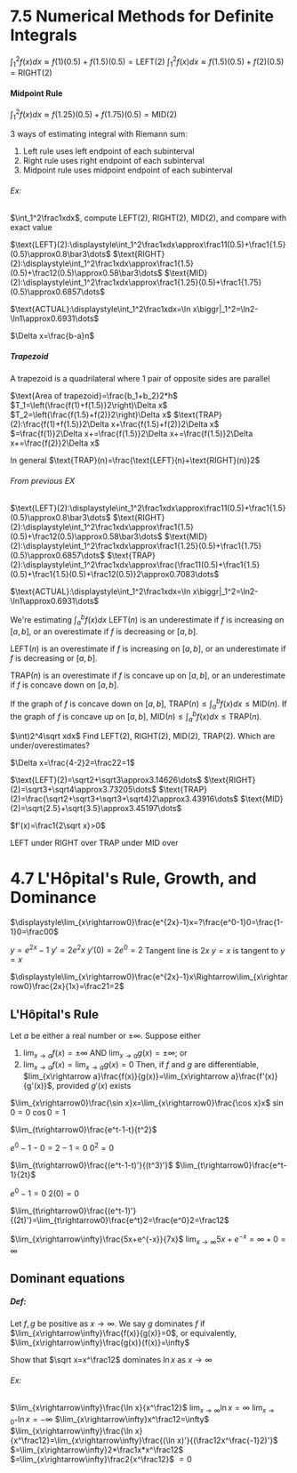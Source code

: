 # 7.5 Numerical Methods for Definite Integrals
$\displaystyle\int_1^2f(x)dx\approx f(1)(0.5)+f(1.5)(0.5)=\text{LEFT}(2)$
$\displaystyle\int_1^2f(x)dx\approx f(1.5)(0.5)+f(2)(0.5)=\text{RIGHT}(2)$
#### Midpoint Rule
$\displaystyle\int_1^2f(x)dx\approx f(1.25)(0.5)+f(1.75)(0.5)=\text{MID}(2)$

3 ways of estimating integral with Riemann sum:
1) Left rule uses left endpoint of each subinterval
2) Right rule uses right endpoint of each subinterval
3) Midpoint rule uses midpoint endpoint of each subinterval

###### Ex:
$\int_1^2\frac1xdx$, compute LEFT(2), RIGHT(2), MID(2), and compare with exact value

$\text{LEFT}(2):\displaystyle\int_1^2\frac1xdx\approx\frac11(0.5)+\frac1{1.5}(0.5)\approx0.8\bar3\dots$
$\text{RIGHT}(2):\displaystyle\int_1^2\frac1xdx\approx\frac1{1.5}(0.5)+\frac12(0.5)\approx0.58\bar3\dots$
$\text{MID}(2):\displaystyle\int_1^2\frac1xdx\approx\frac1{1.25}(0.5)+\frac1{1.75}(0.5)\approx0.6857\dots$

$\text{ACTUAL}:\displaystyle\int_1^2\frac1xdx=\ln x\biggr|_1^2=\ln2-\ln1\approx0.6931\dots$


$\Delta x=\frac{b-a}n$


##### Trapezoid
A trapezoid is a quadrilateral where 1 pair of opposite sides are parallel

$\text{Area of trapezoid}=\frac{b_1+b_2}2*h$
$T_1=\left(\frac{f(1)+f(1.5)}2\right)\Delta x$
$T_2=\left(\frac{f(1.5)+f(2)}2\right)\Delta x$
$\text{TRAP}(2):\frac{f(1)+f(1.5)}2\Delta x+\frac{f(1.5)+f(2)}2\Delta x$
$=\frac{f(1)}2\Delta x+=\frac{f(1.5)}2\Delta x+=\frac{f(1.5)}2\Delta x+=\frac{f(2)}2\Delta x$

In general
$\text{TRAP}(n)=\frac{\text{LEFT}(n)+\text{RIGHT}(n)}2$

###### From previous EX

$\text{LEFT}(2):\displaystyle\int_1^2\frac1xdx\approx\frac11(0.5)+\frac1{1.5}(0.5)\approx0.8\bar3\dots$
$\text{RIGHT}(2):\displaystyle\int_1^2\frac1xdx\approx\frac1{1.5}(0.5)+\frac12(0.5)\approx0.58\bar3\dots$
$\text{MID}(2):\displaystyle\int_1^2\frac1xdx\approx\frac1{1.25}(0.5)+\frac1{1.75}(0.5)\approx0.6857\dots$
$\text{TRAP}(2):\displaystyle\int_1^2\frac1xdx\approx\frac{\frac11(0.5)+\frac1{1.5}(0.5)+\frac1{1.5}(0.5)+\frac12(0.5)}2\approx0.7083\dots$

$\text{ACTUAL}:\displaystyle\int_1^2\frac1xdx=\ln x\biggr|_1^2=\ln2-\ln1\approx0.6931\dots$



We're estimating $\int_a^bf(x)dx$
$\text{LEFT}(n)$ is an underestimate if $f$ is increasing on $[a,b]$, or an overestimate if $f$ is decreasing or $[a,b]$.

$\text{LEFT}(n)$ is an overestimate if $f$ is increasing on $[a,b]$, or an underestimate if $f$ is decreasing or $[a,b]$.

$\text{TRAP}(n)$ is an overestimate if $f$ is concave up on $[a,b]$, or an underestimate if $f$ is concave down on $[a,b]$.


If the graph of $f$ is concave down on $[a,b]$, $\text{TRAP}(n)\le\int_a^bf(x)dx\le\text{MID}(n)$.
If the graph of $f$ is concave up on $[a,b]$, $\text{MID}(n)\le\int_a^bf(x)dx\le\text{TRAP}(n)$.



$\int)2^4\sqrt xdx$
Find $\text{LEFT}(2)$, $\text{RIGHT}(2)$, $\text{MID}(2)$, $\text{TRAP}(2)$. Which are under/overestimates?

$\Delta x=\frac{4-2}2=\frac22=1$

$\text{LEFT}(2)=\sqrt2+\sqrt3\approx3.14626\dots$
$\text{RIGHT}(2)=\sqrt3+\sqrt4\approx3.73205\dots$
$\text{TRAP}(2)=\frac{\sqrt2+\sqrt3+\sqrt3+\sqrt4}2\approx3.43916\dots$
$\text{MID}(2)=\sqrt{2.5}+\sqrt{3.5}\approx3.45197\dots$

$f'(x)=\frac1{2\sqrt x}>0$

LEFT under
RIGHT over
TRAP under
MID over

# 4.7 L'Hôpital's Rule, Growth, and Dominance
$\displaystyle\lim_{x\rightarrow0}\frac{e^{2x}-1}x=?\frac{e^0-1}0=\frac{1-1}0=\frac00$

$y=e^{2x}-1$
$y'=2e^2x$
$y'(0)=2e^0=2$
Tangent line is $2x$
$y=x$ is tangent to $y=x$

$\displaystyle\lim_{x\rightarrow0}\frac{e^{2x}-1}x\Rightarrow\lim_{x\rightarrow0}\frac{2x}{1x}=\frac21=2$

## L'Hôpital's Rule
Let $a$ be either a real number or $\pm\infty$. Suppose either 
1) $\lim_{x\rightarrow a}f(x)=\pm\infty$ AND $\lim_{x\rightarrow a}g(x)=\pm\infty$; or
2)  $\lim_{x\rightarrow a}f(x)=\lim_{x\rightarrow a}g(x)=0$
Then, if $f$ and $g$ are differentiable, $lim_{x\rightarrow a}\frac{f(x)}{g(x)}=\lim_{x\rightarrow a}\frac{f'(x)}{g'(x)}$, provided $g'(x)$ exists

$\lim_{x\rightarrow0}\frac{\sin x}x=\lim_{x\rightarrow0}\frac{\cos x}x$
$\sin0=0$
$\cos0=1$

$\lim_{t\rightarrow0}\frac{e^t-1-t}{t^2}$

$e^0-1-0=2-1=0$
$0^2=0$

$\lim_{t\rightarrow0}\frac{(e^t-1-t)'}{(t^3)'}$
$\lim_{t\rightarrow0}\frac{e^t-1}{2t}$

$e^0-1=0$
$2(0)=0$

$\lim_{t\rightarrow0}\frac{(e^t-1)'}{(2t)'}=\lim_{t\rightarrow0}\frac{e^t}2=\frac{e^0}2=\frac12$


$\lim_{x\rightarrow\infty}\frac{5x+e^{-x}}{7x}$
$\lim_{x\rightarrow\infty}5x+e^{-x}=\infty+0=\infty$

## Dominant equations
##### Def:
Let $f,g$ be positive as $x\rightarrow\infty$. We say $g$ dominates $f$ if $\lim_{x\rightarrow\infty}\frac{f(x)}{g(x)}=0$, or equivalently, $\lim_{x\rightarrow\infty}\frac{g(x)}{f(x)}=\infty$

Show that $\sqrt x=x^\frac12$ dominates $\ln x$ as $x\rightarrow\infty$


###### Ex:
$\lim_{x\rightarrow\infty}\frac{\ln x}{x^\frac12}$
$\lim_{x\rightarrow\infty}\ln x=\infty$
$\lim_{x\rightarrow0^+}\ln x=-\infty$
$\lim_{x\rightarrow\infty}x^\frac12=\infty$
$\lim_{x\rightarrow\infty}\frac{\ln x}{x^\frac12}=\lim_{x\rightarrow\infty}\frac{(\ln x)'}{(\frac12x^\frac{-1}2)'}$
$=\lim_{x\rightarrow\infty}2*\frac1x*x^\frac12$
$=\lim_{x\rightarrow\infty}\frac2{x^\frac12}$
$=0$
